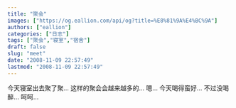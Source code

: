 ```yaml
---
title: "聚会"
images: ["https://og.eallion.com/api/og?title=%E8%81%9A%E4%BC%9A"]
authors: ["eallion"]
categories: ["日志"]
tags: ["聚会","寝室","宿舍"]
draft: false
slug: "meet"
date: "2008-11-09 22:57:49"
lastmod: "2008-11-09 22:57:49"
---
```


今天寝室出去聚了聚...
这样的聚会会越来越多的...
嗯... 今天喝得蛮好... 不过没喝醉... 呵呵...

